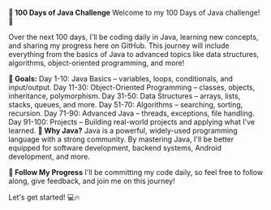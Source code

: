**🚀 100 Days of Java Challenge**
Welcome to my 100 Days of Java challenge! 🎉

Over the next 100 days, I'll be coding daily in Java, learning new concepts, and sharing my progress here on GitHub. This journey will include everything from the basics of Java to advanced topics like data structures, algorithms, object-oriented programming, and more!

**📅 Goals:**
Day 1-10: Java Basics – variables, loops, conditionals, and input/output.
Day 11-30: Object-Oriented Programming – classes, objects, inheritance, polymorphism.
Day 31-50: Data Structures – arrays, lists, stacks, queues, and more.
Day 51-70: Algorithms – searching, sorting, recursion.
Day 71-90: Advanced Java – threads, exceptions, file handling.
Day 91-100: Projects – Building real-world projects and applying what I've learned.
**📌 Why Java?**
Java is a powerful, widely-used programming language with a strong community. By mastering Java, I'll be better equipped for software development, backend systems, Android development, and more.

**🌟 Follow My Progress**
I'll be committing my code daily, so feel free to follow along, give feedback, and join me on this journey!

Let's get started! 💻🔥

